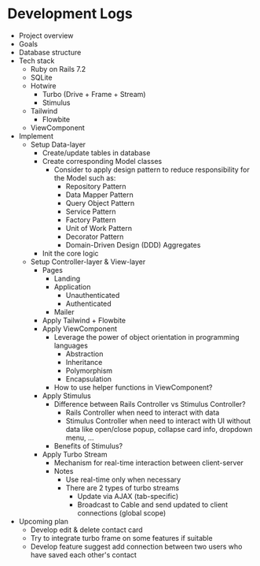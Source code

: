 # Development Logs

- Project overview
- Goals
- Database structure
- Tech stack
  - Ruby on Rails 7.2
  - SQLite
  - Hotwire
    - Turbo (Drive + Frame + Stream)
    - Stimulus
  - Tailwind
    - Flowbite
  - ViewComponent
- Implement
  - Setup Data-layer
    - Create/update tables in database
    - Create corresponding Model classes
      - Consider to apply design pattern to reduce responsibility for the Model such as:
        - Repository Pattern
        - Data Mapper Pattern
        - Query Object Pattern
        - Service Pattern
        - Factory Pattern
        - Unit of Work Pattern
        - Decorator Pattern
        - Domain-Driven Design (DDD) Aggregates
    - Init the core logic
  - Setup Controller-layer & View-layer
    - Pages
      - Landing
      - Application
        - Unauthenticated
        - Authenticated
      - Mailer
    - Apply Tailwind + Flowbite
    - Apply ViewComponent
      - Leverage the power of object orientation in programming languages ​
        - Abstraction
        - Inheritance
        - Polymorphism
        - Encapsulation
      - How to use helper functions in ViewComponent?
    - Apply Stimulus
      - Difference between Rails Controller vs Stimulus Controller?
        - Rails Controller when need to interact with data
        - Stimulus Controller when need to interact with UI without data like open/close popup, collapse card info, dropdown menu, ...
      - Benefits of Stimulus?
    - Apply Turbo Stream
      - Mechanism for real-time interaction between client-server
      - Notes
        - Use real-time only when necessary
        - There are 2 types of turbo streams
          - Update via AJAX (tab-specific)
          - Broadcast to Cable and send updated to client connections (global scope)
- Upcoming plan
  - Develop edit & delete contact card
  - Try to integrate turbo frame on some features if suitable
  - Develop feature suggest add connection between two users who have saved each other's contact
